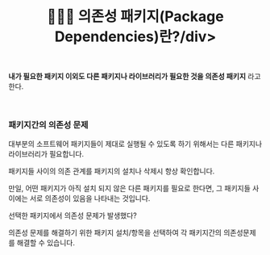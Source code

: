 # <div align="center">👩🏻‍💻 의존성 패키지(Package Dependencies)란?/div>

<br>

**내가 필요한 패키지 이외도 다른 패키지나 라이브러리가 필요한 것을 의존성 패키지** 라고 한다.

<br>

### 패키지간의 의존성 문제

대부분의 소프트웨어 패키지들이 제대로 실행될 수 있도록 하기 위해서는 다른 패키지나 라이브러리가 필요합니다.

패키지들 사이의 의존 관계를 패키지의 설치나 삭제시 항상 확인합니다.

만일, 어떤 패키지가 아직 설치 되지 않은 다른 패키지를 필요로 한다면, 그 패키지들 사이에는 서로 의존성이 있음을 나타내는 것입니다.

선택한 패키지에서 의존성 문제가 발생했다?

의존성 문제를 해결하기 위한 패키지 설치/항목을 선택하여 각 패키지간의 의존성문제를 해결할 수 있습니다.
